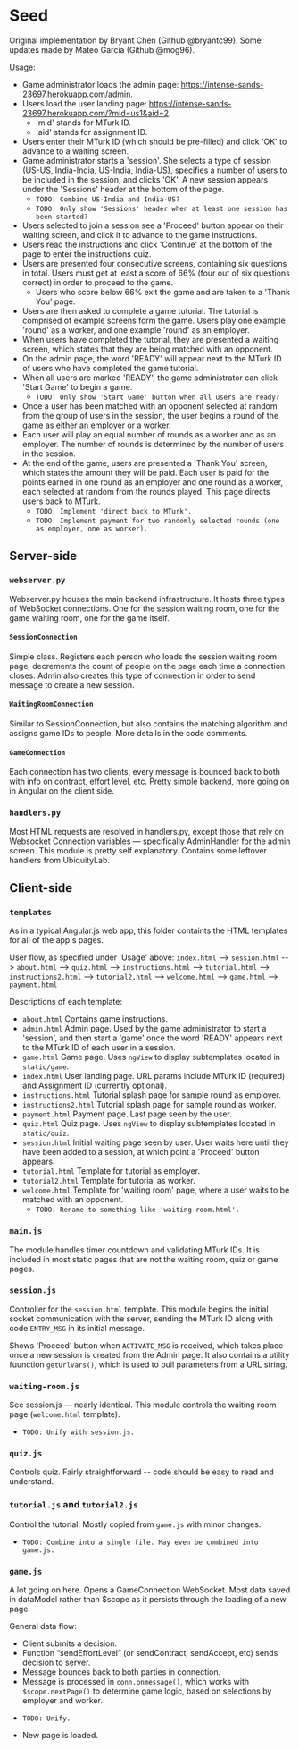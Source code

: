# Seed
Original implementation by Bryant Chen (Github @bryantc99). Some updates made by Mateo Garcia (Github @mog96).

Usage:
- Game administrator loads the admin page: https://intense-sands-23697.herokuapp.com/admin.
- Users load the user landing page: https://intense-sands-23697.herokuapp.com/?mid=us1&aid=2.
  - 'mid' stands for MTurk ID.
  - 'aid' stands for assignment ID.
- Users enter their MTurk ID (which should be pre-filled) and click 'OK' to advance to a waiting screen.
- Game administrator starts a 'session'. She selects a type of session (US-US, India-India, US-India, India-US), specifies a number of users to be included in the session, and clicks 'OK'. A new session appears under the 'Sessions' header at the bottom of the page.
  - `TODO: Combine US-India and India-US?`
  - `TODO: Only show 'Sessions' header when at least one session has been started?`
- Users selected to join a session see a 'Proceed' button appear on their waiting screen, and click it to advance to the game instructions.
- Users read the instructions and click 'Continue' at the bottom of the page to enter the instructions quiz.
- Users are presented four consecutive screens, containing six questions in total. Users must get at least a score of 66% (four out of six questions correct) in order to proceed to the game.
  - Users who score below 66% exit the game and are taken to a 'Thank You' page.
- Users are then asked to complete a game tutorial. The tutorial is comprised of example screens form the game. Users play one example 'round' as a worker, and one example 'round' as an employer.
- When users have completed the tutorial, they are presented a waiting screen, which states that they are being matched with an opponent.
- On the admin page, the word 'READY' will appear next to the MTurk ID of users who have completed the game tutorial.
- When all users are marked 'READY', the game administrator can click 'Start Game' to begin a game.
  - `TODO: Only show 'Start Game' button when all users are ready?`
- Once a user has been matched with an opponent selected at random from the group of users in the session, the user begins a round of the game as either an employer or a worker.
- Each user will play an equal number of rounds as a worker and as an employer. The number of rounds is determined by the number of users in the session.
- At the end of the game, users are presented a 'Thank You' screen, which states the amount they will be paid. Each user is paid for the points earned in one round as an employer and one round as a worker, each selected at random from the rounds played. This page directs users back to MTurk.
  - `TODO: Implement 'direct back to MTurk'.`
  - `TODO: Implement payment for two randomly selected rounds (one as employer, one as worker).`

## Server-side
### `webserver.py`
Webserver.py houses the main backend infrastructure. It hosts three types of WebSocket connections. One for the session waiting room, one for the game waiting room, one for the game itself.

#### `SessionConnection`
Simple class. Registers each person who loads the session waiting room page, decrements the count of people on the page each time a connection closes. Admin also creates this type of connection in order to send message to create a new session.

#### `WaitingRoomConnection`
Similar to SessionConnection, but also contains the matching algorithm and assigns game IDs to people. More details in the code comments.

#### `GameConnection`
Each connection has two clients, every message is bounced back to both with info on contract, effort level, etc. Pretty simple backend, more going on in Angular on the client side.

### `handlers.py`
Most HTML requests are resolved in handlers.py, except those that rely on Websocket Connection variables — specifically AdminHandler for the admin screen. This module is pretty self explanatory. Contains some leftover handlers from UbiquityLab.


## Client-side
### `templates`
As in a typical Angular.js web app, this folder containts the HTML templates for all of the app's pages.

User flow, as specified under 'Usage' above:
`index.html` --> `session.html` --> `about.html` --> `quiz.html` --> `instructions.html` --> `tutorial.html` --> `instructions2.html` --> `tutorial2.html` --> `welcome.html` --> `game.html` --> `payment.html`

Descriptions of each template:
* `about.html`
Contains game instructions.
* `admin.html`
Admin page. Used by the game administrator to start a 'session', and then start a 'game' once the word 'READY' appears next to the MTurk ID of each user in a session.
* `game.html`
Game page. Uses `ngView` to display subtemplates located in `static/game`.
* `index.html`
User landing page. URL params include MTurk ID (required) and Assignment ID (currently optional).
* `instructions.html`
Tutorial splash page for sample round as employer.
* `instructions2.html`
Tutorial splash page for sample round as worker.
* `payment.html`
Payment page. Last page seen by the user.
* `quiz.html`
Quiz page. Uses `ngView` to display subtemplates located in `static/quiz`.
* `session.html`
Initial waiting page seen by user. User waits here until they have been added to a session, at which point a 'Proceed' button appears.
* `tutorial.html`
Template for tutorial as employer.
* `tutorial2.html`
Template for tutorial as worker.
* `welcome.html`
Template for 'waiting room' page, where a user waits to be matched with an opponent.
  - `TODO: Rename to something like 'waiting-room.html'.`

### `main.js`
The module handles timer countdown and validating MTurk IDs. It is included in most static pages that are not the waiting room, quiz or game pages.

### `session.js`
Controller for the `session.html` template. This module begins the initial socket communication with the server, sending the MTurk ID along with code `ENTRY_MSG` in its initial message.

Shows 'Proceed' button when `ACTIVATE_MSG` is received, which takes place once a new session is created from the Admin page. It also contains a utility fuunction `getUrlVars()`, which is used to pull parameters from a URL string.

### `waiting-room.js`
See session.js — nearly identical. This module controls the waiting room page (`welcome.html` template).
  - `TODO: Unify with session.js.`

### `quiz.js`
Controls quiz. Fairly straightforward -- code should be easy to read and understand.

### `tutorial.js` and `tutorial2.js`
Control the tutorial. Mostly copied from `game.js` with minor changes.
  - `TODO: Combine into a single file. May even be combined into game.js.`

### `game.js`
A lot going on here. Opens a GameConnection WebSocket. Most data saved in dataModel rather than $scope as it persists through the loading of a new page.

General data flow:
*	Client submits a decision.
*	Function “sendEffortLevel” (or sendContract, sendAccept, etc) sends decision to server.
*	Message bounces back to both parties in connection.
*	Message is processed in `conn.onmessage()`, which works with `$scope.nextPage()` to determine game logic, based on selections by employer and worker.
  - `TODO: Unify.`
* New page is loaded.